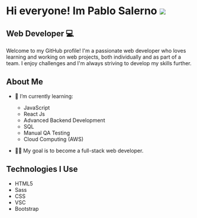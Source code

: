 <h1>Hi everyone! Im Pablo Salerno <img src="![image](https://github.com/user-attachments/assets/38666167-2f1c-4158-ad6f-2acb4475deb9)" heigh="50px"> </h1>
<h2> Web Developer 💻</h2> 

Welcome to my GitHub profile! I'm a passionate web developer who loves learning and working on web projects, both individually and as part of a team. I enjoy challenges and I'm always striving to develop my skills further.

## About Me

- 🌱 I’m currently learning: 
  - JavaScript
  - React Js
  - Advanced Backend Development
  - SQL
  - Manual QA Testing
  - Cloud Computing (AWS)

- 👨‍💻 My goal is to become a full-stack web developer.

## Technologies I Use

- HTML5
- Sass
- CSS
- VSC
- Bootstrap


<!--
**Salernopablo/Salernopablo** is a ✨ _special_ ✨ repository because its `README.md` (this file) appears on your GitHub profile.

Here are some ideas to get you started:

- 🔭 I’m currently working on ...
- 🌱 I’m currently learning ...
- 👯 I’m looking to collaborate on ...
- 🤔 I’m looking for help with ...
- 💬 Ask me about ...
- 📫 How to reach me: ...
- 😄 Pronouns: ...
- ⚡ Fun fact: ...
-->
